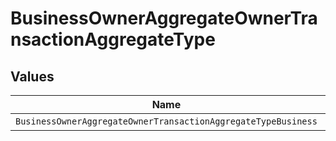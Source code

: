 # BusinessOwnerAggregateOwnerTransactionAggregateType


## Values

| Name                                                          | Value                                                         |
| ------------------------------------------------------------- | ------------------------------------------------------------- |
| `BusinessOwnerAggregateOwnerTransactionAggregateTypeBusiness` | BUSINESS                                                      |